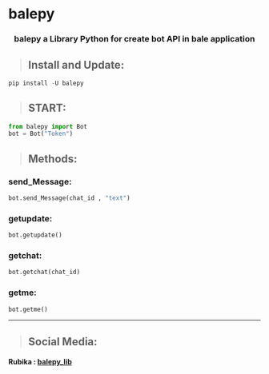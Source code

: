 # balepy

<h3 align="center"> balepy a Library Python for create bot API in bale application </h3>

> ## Install and Update:
```python
pip install -U balepy
```

> ## START:
```python
from balepy import Bot
bot = Bot("Token")
```

> ## Methods:
### send_Message:
```python
bot.send_Message(chat_id , "text")
```
### getupdate:
```python
bot.getupdate()
```
### getchat:
```python
bot.getchat(chat_id)
```
### getme:
```python
bot.getme()
```

<hr>

> ## Social Media:
#### Rubika : <a href="https://rubika.ir/balepy_lib">balepy_lib</a>
